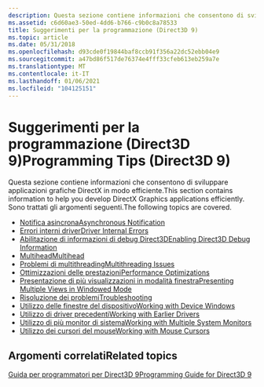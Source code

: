 ```yaml
---
description: Questa sezione contiene informazioni che consentono di sviluppare applicazioni grafiche DirectX in modo efficiente. Sono trattati gli argomenti seguenti.
ms.assetid: c6d60ae3-50ed-4dd6-b766-c9b0c8a78533
title: Suggerimenti per la programmazione (Direct3D 9)
ms.topic: article
ms.date: 05/31/2018
ms.openlocfilehash: d93cde0f19844baf8ccb91f356a22dc52ebb04e9
ms.sourcegitcommit: a47bd86f517de76374e4fff33cfeb613eb259a7e
ms.translationtype: MT
ms.contentlocale: it-IT
ms.lasthandoff: 01/06/2021
ms.locfileid: "104125151"
---
```

# <a name="programming-tips-direct3d-9"></a><span data-ttu-id="83269-104">Suggerimenti per la programmazione (Direct3D 9)</span><span class="sxs-lookup"><span data-stu-id="83269-104">Programming Tips (Direct3D 9)</span></span>

<span data-ttu-id="83269-105">Questa sezione contiene informazioni che consentono di sviluppare applicazioni grafiche DirectX in modo efficiente.</span><span class="sxs-lookup"><span data-stu-id="83269-105">This section contains information to help you develop DirectX Graphics applications efficiently.</span></span> <span data-ttu-id="83269-106">Sono trattati gli argomenti seguenti.</span><span class="sxs-lookup"><span data-stu-id="83269-106">The following topics are covered.</span></span>

-   [<span data-ttu-id="83269-107">Notifica asincrona</span><span class="sxs-lookup"><span data-stu-id="83269-107">Asynchronous Notification</span></span>](asynchronous-notification.md)
-   [<span data-ttu-id="83269-108">Errori interni driver</span><span class="sxs-lookup"><span data-stu-id="83269-108">Driver Internal Errors</span></span>](driver-internal-errors.md)
-   [<span data-ttu-id="83269-109">Abilitazione di informazioni di debug Direct3D</span><span class="sxs-lookup"><span data-stu-id="83269-109">Enabling Direct3D Debug Information</span></span>](enabling-direct3d-debug-information.md)
-   [<span data-ttu-id="83269-110">Multihead</span><span class="sxs-lookup"><span data-stu-id="83269-110">Multihead</span></span>](multihead.md)
-   [<span data-ttu-id="83269-111">Problemi di multithreading</span><span class="sxs-lookup"><span data-stu-id="83269-111">Multithreading Issues</span></span>](multithreading-issues.md)
-   [<span data-ttu-id="83269-112">Ottimizzazioni delle prestazioni</span><span class="sxs-lookup"><span data-stu-id="83269-112">Performance Optimizations</span></span>](performance-optimizations.md)
-   [<span data-ttu-id="83269-113">Presentazione di più visualizzazioni in modalità finestra</span><span class="sxs-lookup"><span data-stu-id="83269-113">Presenting Multiple Views in Windowed Mode</span></span>](presenting-multiple-views-in-windowed-mode.md)
-   [<span data-ttu-id="83269-114">Risoluzione dei problemi</span><span class="sxs-lookup"><span data-stu-id="83269-114">Troubleshooting</span></span>](troubleshooting.md)
-   [<span data-ttu-id="83269-115">Utilizzo delle finestre del dispositivo</span><span class="sxs-lookup"><span data-stu-id="83269-115">Working with Device Windows</span></span>](working-with-device-windows.md)
-   [<span data-ttu-id="83269-116">Utilizzo di driver precedenti</span><span class="sxs-lookup"><span data-stu-id="83269-116">Working with Earlier Drivers</span></span>](working-with-earlier-drivers.md)
-   [<span data-ttu-id="83269-117">Utilizzo di più monitor di sistema</span><span class="sxs-lookup"><span data-stu-id="83269-117">Working with Multiple System Monitors</span></span>](working-with-multiple-monitor-systems.md)
-   [<span data-ttu-id="83269-118">Utilizzo dei cursori del mouse</span><span class="sxs-lookup"><span data-stu-id="83269-118">Working with Mouse Cursors</span></span>](working-with-mouse-cursors.md)

## <a name="related-topics"></a><span data-ttu-id="83269-119">Argomenti correlati</span><span class="sxs-lookup"><span data-stu-id="83269-119">Related topics</span></span>

<dl> <dt>

[<span data-ttu-id="83269-120">Guida per programmatori per Direct3D 9</span><span class="sxs-lookup"><span data-stu-id="83269-120">Programming Guide for Direct3D 9</span></span>](dx9-graphics-programming-guide.md)
</dt> </dl>

 

 



